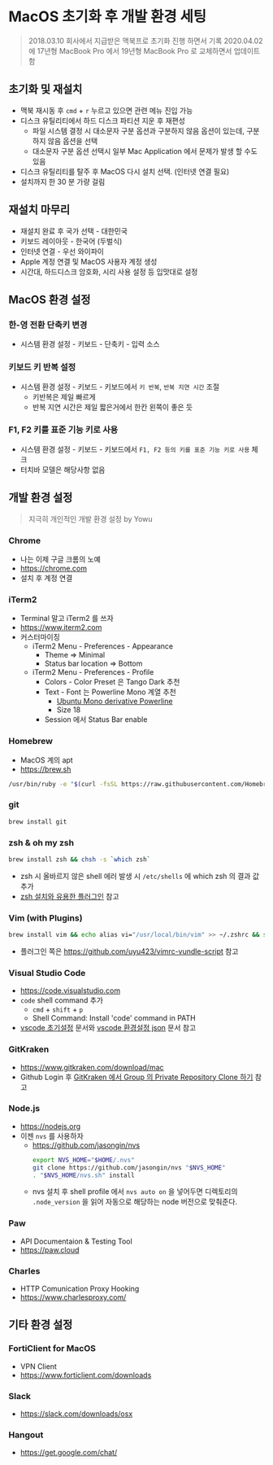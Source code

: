 # MacOS 초기화 후 개발 환경 세팅

> 2018.03.10 회사에서 지급받은 맥북프로 초기화 진행 하면서 기록
> 2020.04.02 에 17년형 MacBook Pro 에서 19년형 MacBook Pro 로 교체하면서 업데이트 함

## 초기화 및 재설치

- 맥북 재시동 후 `cmd` + `r` 누르고 있으면 관련 메뉴 진입 가능
- 디스크 유틸리티에서 하드 디스크 파티션 지운 후 재편성
  - 파일 시스템 결정 시 대소문자 구분 옵션과 구분하지 않음 옵션이 있는데, 구분하지 않음 옵션을 선택
  - 대소문자 구분 옵션 선택시 일부 Mac Application 에서 문제가 발생 할 수도 있음
- 디스크 유틸리티를 탈주 후 MacOS 다시 설치 선택. (인터넷 연결 필요)
- 설치까지 한 30 분 가량 걸림

## 재설치 마무리

- 재설치 완료 후 국가 선택 - 대한민국
- 키보드 레이아웃 - 한국어 (두벌식)
- 인터넷 연결 - 우선 와이파이
- Apple 계정 연결 및 MacOS 사용자 계정 생성
- 시간대, 하드디스크 암호화, 시리 사용 설정 등 입맛대로 설정

## MacOS 환경 설정

### 한-영 전환 단축키 변경

- 시스템 환경 설정 - 키보드 - 단축키 - 입력 소스

### 키보드 키 반복 설정

- 시스템 환경 설정 - 키보드 - 키보드에서 `키 반복`, `반복 지연 시간` 조절
  - 키반복은 제일 빠르게
  - 반복 지연 시간은 제일 짧은거에서 한칸 왼쪽이 좋은 듯

### F1, F2 키를 표준 기능 키로 사용

- 시스템 환경 설정 - 키보드 - 키보드에서 `F1, F2 등의 키를 표준 기능 키로 사용` 체크
- 터치바 모델은 해당사항 없음

## 개발 환경 설정

> 지극히 개인적인 개발 환경 설정 by Yowu

### Chrome

- 나는 이제 구글 크롬의 노예
- https://chrome.com
- 설치 후 계정 연결

### iTerm2

- Terminal 말고 iTerm2 를 쓰자
- https://www.iterm2.com
- 커스터마이징
  - iTerm2 Menu - Preferences - Appearance
    - Theme => Minimal
    - Status bar location => Bottom
  - iTerm2 Menu - Preferences - Profile
    - Colors - Color Preset 은 Tango Dark 추천
    - Text - Font 는 Powerline Mono 계열 추천
      - [Ubuntu Mono derivative Powerline](https://github.com/powerline/fonts/tree/master/UbuntuMono)
      - Size 18
    - Session 에서 Status Bar enable

### Homebrew

- MacOS 계의 apt
- https://brew.sh

```bash
/usr/bin/ruby -e "$(curl -fsSL https://raw.githubusercontent.com/Homebrew/install/master/install)"
```

### git

```bash
brew install git
```

### zsh & oh my zsh

```bash
brew install zsh && chsh -s `which zsh`
```

- zsh 시 올바르지 않은 shell 에러 발생 시 `/etc/shells` 에 which zsh 의 결과 값 추가
- [zsh 설치와 유용한 플러그인](https://github.com/uyu423/TIL/blob/master/Terminal/zsh-%EC%84%A4%EC%B9%98-%ED%9B%84-%EC%9C%A0%EC%9A%A9%ED%95%9C-%ED%94%8C%EB%9F%AC%EA%B7%B8%EC%9D%B8.md) 참고

### Vim (with Plugins)

```bash
brew install vim && echo alias vi="/usr/local/bin/vim" >> ~/.zshrc && source ~/.zshrc
```

- 플러그인 쪽은 https://github.com/uyu423/vimrc-vundle-script 참고

### Visual Studio Code

- https://code.visualstudio.com
- `code` shell command 추가
  - `cmd` + `shift` + `p`
  - Shell Command: Install 'code' command in PATH
- [vscode 초기설정](https://github.com/uyu423/TIL/blob/master/VsCode/%EC%B4%88%EA%B8%B0%20%EC%84%B8%ED%8C%85.md) 문서와 [vscode 환경설정 json](https://github.com/uyu423/TIL/blob/master/VsCode/json%20%EC%84%A4%EC%A0%95.md) 문서 참고

### GitKraken

- https://www.gitkraken.com/download/mac
- Github Login 후 [GitKraken 에서 Group 의 Private Repository Clone 하기](https://github.com/uyu423/TIL/blob/master/git%EA%B3%BC%20Github/GitKraken%EC%97%90%EC%84%9C%20Group%EC%9D%98%20Private%20Repository%20Clone%ED%95%98%EA%B8%B0.md) 참고

### Node.js

- https://nodejs.org
- 이젠 `nvs` 를 사용하자
  - https://github.com/jasongin/nvs
    ```bash
    export NVS_HOME="$HOME/.nvs"
    git clone https://github.com/jasongin/nvs "$NVS_HOME"
    . "$NVS_HOME/nvs.sh" install
    ```
  - nvs 설치 후 shell profile 에서 `nvs auto on` 을 넣어두면 디렉토리의 `.node_version` 을 읽어 자동으로 해당하는 node 버전으로 맞춰준다.

### Paw

- API Documentaion & Testing Tool
- https://paw.cloud

### Charles

- HTTP Comunication Proxy Hooking
- https://www.charlesproxy.com/

## 기타 환경 설정

### FortiClient for MacOS

- VPN Client
- https://www.forticlient.com/downloads

### Slack

- https://slack.com/downloads/osx

### Hangout

- https://get.google.com/chat/
